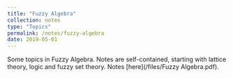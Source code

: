 ```yaml
---
title: "Fuzzy Algebra"
collection: notes
type: "Topics"
permalink: /notes/fuzzy-algebra
date: 2019-05-01
---
```


Some topics in Fuzzy Algebra. Notes are self-contained, starting with lattice theory, logic and fuzzy set theory. Notes [here](/files/Fuzzy Algebra.pdf). 
